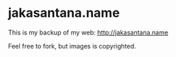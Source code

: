 jakasantana.name
================

This is my backup of my web: http://jakasantana.name

Feel free to fork, but images is copyrighted. 
